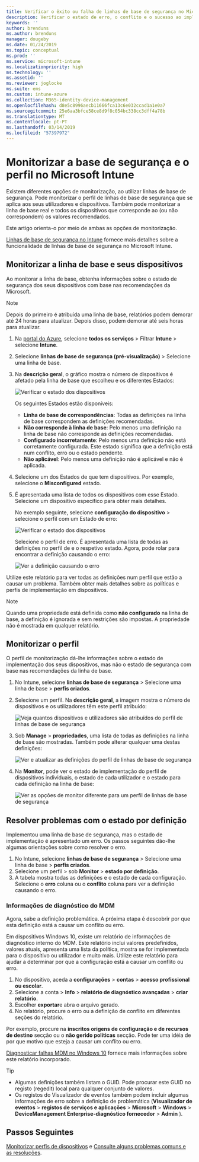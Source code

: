 ```yaml
---
title: Verificar o êxito ou falha de linhas de base de segurança no Microsoft Intune – Azure | Documentos da Microsoft
description: Verificar o estado de erro, o conflito e o sucesso ao implementar linhas de base de segurança a utilizadores e dispositivos no Microsoft Intune MDM. Veja como resolver problemas com registos de cliente e as funcionalidades de relatório no Intune.
keywords: ''
author: brenduns
ms.author: brenduns
manager: dougeby
ms.date: 01/24/2019
ms.topic: conceptual
ms.prod: ''
ms.service: microsoft-intune
ms.localizationpriority: high
ms.technology: ''
ms.assetid: ''
ms.reviewer: joglocke
ms.suite: ems
ms.custom: intune-azure
ms.collection: M365-identity-device-management
ms.openlocfilehash: d8e5c8996aecb11666fca13c6e032ccad1a1e0a7
ms.sourcegitcommit: 25e6aa3bfce58ce8d9f8c054bc338cc3dff4a78b
ms.translationtype: MT
ms.contentlocale: pt-PT
ms.lasthandoff: 03/14/2019
ms.locfileid: "57397972"
---
```

# <a name="monitor-the-security-baseline-and-profile-in-microsoft-intune"></a>Monitorizar a base de segurança e o perfil no Microsoft Intune

Existem diferentes opções de monitorização, ao utilizar linhas de base de segurança. Pode monitorizar o perfil de linhas de base de segurança que se aplica aos seus utilizadores e dispositivos. Também pode monitorizar a linha de base real e todos os dispositivos que corresponde ao (ou não correspondem) os valores recomendados.

Este artigo orienta-o por meio de ambas as opções de monitorização.

[Linhas de base de segurança no Intune](security-baselines.md) fornece mais detalhes sobre a funcionalidade de linhas de base de segurança no Microsoft Intune.

## <a name="monitor-the-baseline-and-your-devices"></a>Monitorizar a linha de base e seus dispositivos

Ao monitorar a linha de base, obtenha informações sobre o estado de segurança dos seus dispositivos com base nas recomendações da Microsoft.

> [!NOTE]
> Depois do primeiro é atribuída uma linha de base, relatórios podem demorar até 24 horas para atualizar. Depois disso, podem demorar até seis horas para atualizar.

1. Na [portal do Azure](https://portal.azure.com/), selecione **todos os serviços** > Filtrar **Intune** > selecione **Intune**.
2. Selecione **linhas de base de segurança (pré-visualização)** > Selecione uma linha de base.
3. Na **descrição geral**, o gráfico mostra o número de dispositivos é afetado pela linha de base que escolheu e os diferentes Estados:

    ![Verificar o estado dos dispositivos](./media/security-baselines-monitor/overview.png)

    Os seguintes Estados estão disponíveis:

    - **Linha de base de correspondências**: Todas as definições na linha de base correspondem as definições recomendadas.
    - **Não corresponde à linha de base**: Pelo menos uma definição na linha de base não corresponde as definições recomendadas.
    - **Configurado incorretamente**: Pelo menos uma definição não está corretamente configurada. Este estado significa que a definição está num conflito, erro ou o estado pendente.
    - **Não aplicável**: Pelo menos uma definição não é aplicável e não é aplicada.

4. Selecione um dos Estados de que tem dispositivos. Por exemplo, selecione o **Misconfigured** estado.

5. É apresentada uma lista de todos os dispositivos com esse Estado. Selecione um dispositivo específico para obter mais detalhes. 

    No exemplo seguinte, selecione **configuração do dispositivo** > selecione o perfil com um Estado de erro:

    ![Verificar o estado dos dispositivos](./media/security-baselines-monitor/device-configuration-profile-list.png)

    Selecione o perfil de erro. É apresentada uma lista de todas as definições no perfil de e o respetivo estado. Agora, pode rolar para encontrar a definição causando o erro:

    ![Ver a definição causando o erro](./media/security-baselines-monitor/profile-with-error-status.png)

Utilize este relatório para ver todas as definições num perfil que estão a causar um problema. Também obter mais detalhes sobre as políticas e perfis de implementação em dispositivos.

> [!NOTE]
> Quando uma propriedade está definida como **não configurado** na linha de base, a definição é ignorada e sem restrições são impostas. A propriedade não é mostrada em qualquer relatório.

## <a name="monitor-the-profile"></a>Monitorizar o perfil

O perfil de monitorização dá-lhe informações sobre o estado de implementação dos seus dispositivos, mas não o estado de segurança com base nas recomendações da linha de base.

1. No Intune, selecione **linhas de base de segurança** > Selecione uma linha de base > **perfis criados**.

2. Selecione um perfil. Na **descrição geral**, a imagem mostra o número de dispositivos e os utilizadores têm este perfil atribuído:

    ![Veja quantos dispositivos e utilizadores são atribuídos do perfil de linhas de base de segurança](./media/security-baselines-monitor/existing-profile-overview.png)

3. Sob **Manage** > **propriedades**, uma lista de todas as definições na linha de base são mostradas. Também pode alterar qualquer uma destas definições:

    ![Ver e atualizar as definições do perfil de linhas de base de segurança](./media/security-baselines-monitor/manage-settings.png)

4. Na **Monitor**, pode ver o estado de implementação do perfil de dispositivos individuais, o estado de cada utilizador e o estado para cada definição na linha de base:

    ![Ver as opções de monitor diferente para um perfil de linhas de base de segurança](./media/security-baselines-monitor/monitor-status-options.png)

## <a name="troubleshoot-using-per-setting-status"></a>Resolver problemas com o estado por definição

Implementou uma linha de base de segurança, mas o estado de implementação é apresentado um erro. Os passos seguintes dão-lhe algumas orientações sobre como resolver o erro.

1. No Intune, selecione **linhas de base de segurança** > Selecione uma linha de base > **perfis criados**.
2. Selecione um perfil > sob **Monitor** > **estado por definição**.
3. A tabela mostra todas as definições e o estado de cada configuração. Selecione o **erro** coluna ou o **conflito** coluna para ver a definição causando o erro.

### <a name="mdm-diagnostic-information"></a>Informações de diagnóstico do MDM

Agora, sabe a definição problemática. A próxima etapa é descobrir por que esta definição está a causar um conflito ou erro. 

Em dispositivos Windows 10, existe um relatório de informações de diagnóstico interno do MDM. Este relatório inclui valores predefinidos, valores atuais, apresenta uma lista da política, mostra se for implementada para o dispositivo ou utilizador e muito mais. Utilize este relatório para ajudar a determinar por que a configuração está a causar um conflito ou erro.

1. No dispositivo, aceda a **configurações** > **contas** > **acesso profissional ou escolar**.
2. Selecione a conta > **Info** > **relatório de diagnóstico avançadas** > **criar relatório**.
3. Escolher **exportar**e abra o arquivo gerado.
4. No relatório, procure o erro ou a definição de conflito em diferentes seções do relatório.

  Por exemplo, procure na **inscritos origens de configuração e de recursos de destino** secção ou o **não gerido políticas** secção. Pode ter uma idéia de por que motivo que esteja a causar um conflito ou erro.

[Diagnosticar falhas MDM no Windows 10](https://docs.microsoft.com/windows/client-management/mdm/diagnose-mdm-failures-in-windows-10) fornece mais informações sobre este relatório incorporado.

> [!TIP]
> - Algumas definições também listam o GUID. Pode procurar este GUID no registo (regedit) local para qualquer conjunto de valores.
> - Os registos do Visualizador de eventos também podem incluir algumas informações de erro sobre a definição de problemática (**Visualizador de eventos** > **registos de serviços e aplicações**  >   **Microsoft** > **Windows** > **DeviceManagement Enterprise-diagnóstico fornecedor** > **Admin** ).

## <a name="next-steps"></a>Passos Seguintes

[Monitorizar perfis de dispositivos](device-profile-monitor.md) e [Consulte alguns problemas comuns e as resoluções](device-profile-troubleshoot.md).
